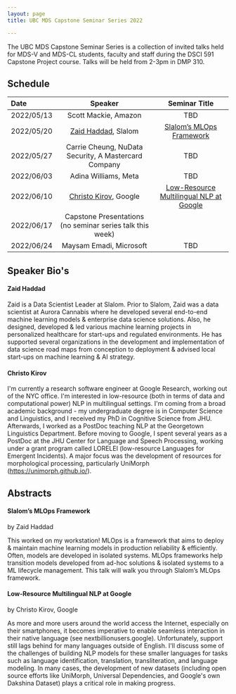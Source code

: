 ```yaml
---
layout: page
title: UBC MDS Capstone Seminar Series 2022

---
```


The UBC MDS Capstone Seminar Series is a collection of invited talks held for MDS-V and MDS-CL students, faculty and staff 
during the DSCI 591 Capstone Project course. Talks will be held from 2-3pm in DMP 310.

## Schedule

|Date|Speaker|Seminar Title|
|:---|:---:|:---:|
| 2022/05/13 | Scott Mackie, Amazon | TBD |
| 2022/05/20 | [Zaid Haddad](#zaid-haddad), Slalom | [Slalom’s MLOps Framework](#slaloms-mlops-framework) |
| 2022/05/27 | Carrie Cheung, NuData Security, A Mastercard Company | TBD |
| 2022/06/03 | Adina Williams, Meta | TBD |
| 2022/06/10 | [Christo Kirov](#christo-kirov), Google | [Low-Resource Multilingual NLP at Google](#low-resource-multilingual-nlp-at-google) |
| 2022/06/17 | Capstone Presentations (no seminar series talk this week)| |
| 2022/06/24 | Maysam Emadi, Microsoft | TBD |

## Speaker Bio's

#### Zaid Haddad
Zaid is a Data Scientist Leader at Slalom. Prior to Slalom, Zaid was a data scientist at Aurora Cannabis where he developed several end-to-end machine learning models & enterprise data science solutions. Also, he designed, developed & led various machine learning projects in personalized healthcare for start-ups and regulated environments. He has supported several organizations in the development and implementation of data science road maps from conception to deployment & advised local start-ups on machine learning & AI strategy.  

#### Christo Kirov
I'm currently a research software engineer at Google Research, working out of the NYC office. I'm interested in low-resource (both in terms of data and computational power) NLP in multilingual settings. I'm coming from a broad academic background - my undergraduate degree is in Computer Science and Linguistics, and I received my PhD in Cognitive Science from JHU. Afterwards, I worked as a PostDoc teaching NLP at the Georgetown Linguistics Department. Before moving to Google, I spent several years as a PostDoc at the JHU Center for Language and Speech Processing, working under a grant program called LORELEI (low-resource Languages for Emergent Incidents). A major focus was the development of resources for morphological processing, particularly UniMorph (<https://unimorph.github.io/>).

## Abstracts

#### Slalom’s MLOps Framework
by Zaid Haddad

This worked on my workstation! MLOps is a framework that aims to deploy & maintain machine learning models in production reliability & efficiently. Often, models are developed in isolated systems. MLOps frameworks help transition models developed from ad-hoc solutions & isolated systems to a ML lifecycle management. This talk will walk you through Slalom’s MLOps framework.

#### Low-Resource Multilingual NLP at Google
by Christo Kirov, Google

As more and more users around the world access the Internet, especially on their smartphones, it becomes imperative to enable seamless interaction in their native language (see nextbillionusers.google). Unfortunately, support still lags behind for many languages outside of English. I'll discuss some of the challenges of building NLP models for these smaller languages for tasks such as language identification, translation, transliteration, and language modeling. In many cases, the development of new datasets (including open source efforts like UniMorph, Universal Dependencies, and Google's own Dakshina Dataset) plays a critical role in making progress.
